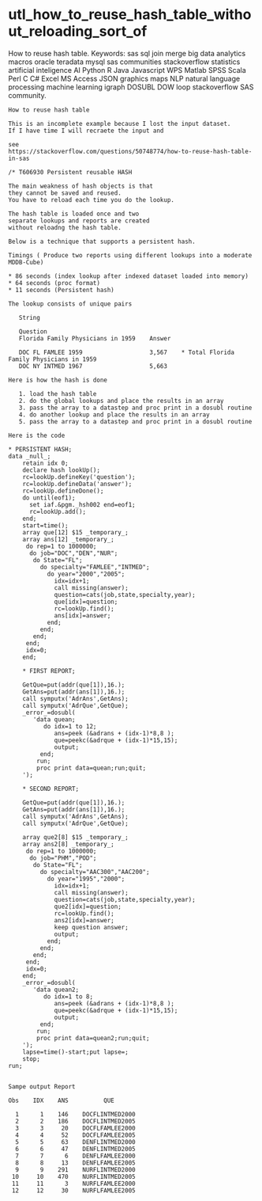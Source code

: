 # utl_how_to_reuse_hash_table_without_reloading_sort_of
How to reuse hash table. Keywords: sas sql join merge big data analytics macros oracle teradata mysql sas communities stackoverflow statistics artificial inteligence AI Python R Java Javascript WPS Matlab SPSS Scala Perl C C# Excel MS Access JSON graphics maps NLP natural language processing machine learning igraph DOSUBL DOW loop stackoverflow SAS community.

    How to reuse hash table

    This is an incomplete example because I lost the input dataset.
    If I have time I will recraete the input and

    see
    https://stackoverflow.com/questions/50748774/how-to-reuse-hash-table-in-sas

    /* T606930 Persistent reusable HASH

    The main weakness of hash objects is that
    they cannot be saved and reused.
    You have to reload each time you do the lookup.

    The hash table is loaded once and two
    separate lookups and reports are created
    without reloadng the hash table.

    Below is a technique that supports a persistent hash.

    Timings ( Produce two reports using different lookups into a moderate MDDB-Cube)

    * 86 seconds (index lookup after indexed dataset loaded into memory)
    * 64 seconds (proc format)
    * 11 seconds (Persistent hash)

    The lookup consists of unique pairs

       String

       Question
       Florida Family Physicians in 1959    Answer

       DOC FL FAMLEE 1959                   3,567    * Total Florida Family Physicians in 1959
       DOC NY INTMED 1967                   5,663

    Here is how the hash is done

       1. load the hash table
       2. do the global lookups and place the results in an array
       3. pass the array to a datastep and proc print in a dosubl routine
       4. do another lookup and place the results in an array
       5. pass the array to a datastep and proc print in a dosubl routine

    Here is the code

    * PERSISTENT HASH;
    data _null_;
        retain idx 0;
        declare hash lookUp();
        rc=lookUp.defineKey('question');
        rc=lookUp.defineData('answer');
        rc=lookUp.defineDone();
        do until(eof1);
          set iaf.&pgm._hsh002 end=eof1;
          rc=lookUp.add();
        end;
        start=time();
        array que[12] $15 _temporary_;
        array ans[12] _temporary_;
         do rep=1 to 1000000;
          do job="DOC","DEN","NUR";
           do State="FL";
             do specialty="FAMLEE","INTMED";
               do year="2000","2005";
                 idx=idx+1;
                 call missing(answer);
                 question=cats(job,state,specialty,year);
                 que[idx]=question;
                 rc=lookUp.find();
                 ans[idx]=answer;
               end;
             end;
           end;
         end;
         idx=0;
        end;

        * FIRST REPORT;

        GetQue=put(addr(que[1]),16.);
        GetAns=put(addr(ans[1]),16.);
        call symputx('AdrAns',GetAns);
        call symputx('AdrQue',GetQue);
        _error_=dosubl(
           'data quean;
              do idx=1 to 12;
                 ans=peek (&adrans + (idx-1)*8,8 );
                 que=peekc(&adrque + (idx-1)*15,15);
                 output;
             end;
            run;
            proc print data=quean;run;quit;
        ');

        * SECOND REPORT;

        GetQue=put(addr(que[1]),16.);
        GetAns=put(addr(ans[1]),16.);
        call symputx('AdrAns',GetAns);
        call symputx('AdrQue',GetQue);

        array que2[8] $15 _temporary_;
        array ans2[8] _temporary_;
         do rep=1 to 1000000;
          do job="PHM","POD";
           do State="FL";
             do specialty="AAC300","AAC200";
               do year="1995","2000";
                 idx=idx+1;
                 call missing(answer);
                 question=cats(job,state,specialty,year);
                 que2[idx]=question;
                 rc=lookUp.find();
                 ans2[idx]=answer;
                 keep question answer;
                 output;
               end;
             end;
           end;
         end;
         idx=0;
        end;
        _error_=dosubl(
           'data quean2;
              do idx=1 to 8;
                 ans=peek (&adrans + (idx-1)*8,8 );
                 que=peekc(&adrque + (idx-1)*15,15);
                 output;
             end;
            run;
            proc print data=quean2;run;quit;
        ');
        lapse=time()-start;put lapse=;
        stop;
    run;


    Sampe output Report

    Obs    IDX    ANS          QUE

      1      1    146    DOCFLINTMED2000
      2      2    186    DOCFLINTMED2005
      3      3     20    DOCFLFAMLEE2000
      4      4     52    DOCFLFAMLEE2005
      5      5     63    DENFLINTMED2000
      6      6     47    DENFLINTMED2005
      7      7      6    DENFLFAMLEE2000
      8      8     13    DENFLFAMLEE2005
      9      9    291    NURFLINTMED2000
     10     10    470    NURFLINTMED2005
     11     11      3    NURFLFAMLEE2000
     12     12     30    NURFLFAMLEE2005

